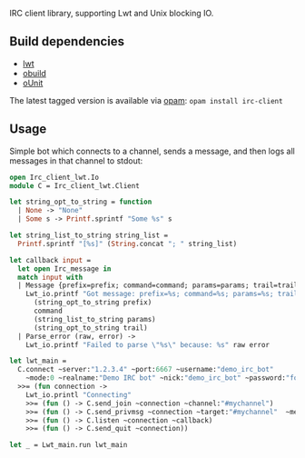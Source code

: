 IRC client library, supporting Lwt and Unix blocking IO.

Build dependencies
------------------

* [lwt](http://ocsigen.org/lwt/)
* [obuild](https://github.com/vincenthz/obuild)
* [oUnit](http://ounit.forge.ocamlcore.org/)

The latest tagged version is available via [opam](http://opam.ocamlpro.com): ```opam install irc-client```

Usage
-----

Simple bot which connects to a channel, sends a message, and then logs all
messages in that channel to stdout:

```ocaml
open Irc_client_lwt.Io
module C = Irc_client_lwt.Client

let string_opt_to_string = function
  | None -> "None"
  | Some s -> Printf.sprintf "Some %s" s

let string_list_to_string string_list =
  Printf.sprintf "[%s]" (String.concat "; " string_list)

let callback input =
  let open Irc_message in
  match input with
  | Message {prefix=prefix; command=command; params=params; trail=trail} ->
    Lwt_io.printf "Got message: prefix=%s; command=%s; params=%s; trail=%s\n"
      (string_opt_to_string prefix)
      command
      (string_list_to_string params)
      (string_opt_to_string trail)
  | Parse_error (raw, error) ->
    Lwt_io.printf "Failed to parse \"%s\" because: %s" raw error

let lwt_main =
  C.connect ~server:"1.2.3.4" ~port:6667 ~username:"demo_irc_bot"
    ~mode:0 ~realname:"Demo IRC bot" ~nick:"demo_irc_bot" ~password:"foo"
  >>= (fun connection ->
    Lwt_io.printl "Connecting"
    >>= (fun () -> C.send_join ~connection ~channel:"#mychannel")
    >>= (fun () -> C.send_privmsg ~connection ~target:"#mychannel"  ~message:"hi")
    >>= (fun () -> C.listen ~connection ~callback)
    >>= (fun () -> C.send_quit ~connection))

let _ = Lwt_main.run lwt_main
```
